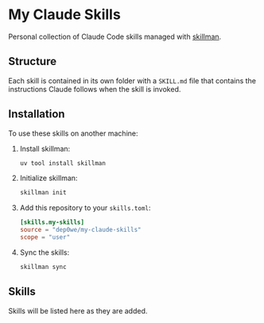 # My Claude Skills

Personal collection of Claude Code skills managed with [skillman](https://github.com/chrisvoncsefalvay/skillman).

## Structure

Each skill is contained in its own folder with a `SKILL.md` file that contains the instructions Claude follows when the skill is invoked.

## Installation

To use these skills on another machine:

1. Install skillman:
   ```bash
   uv tool install skillman
   ```

2. Initialize skillman:
   ```bash
   skillman init
   ```

3. Add this repository to your `skills.toml`:
   ```toml
   [skills.my-skills]
   source = "dep0we/my-claude-skills"
   scope = "user"
   ```

4. Sync the skills:
   ```bash
   skillman sync
   ```

## Skills

Skills will be listed here as they are added.
